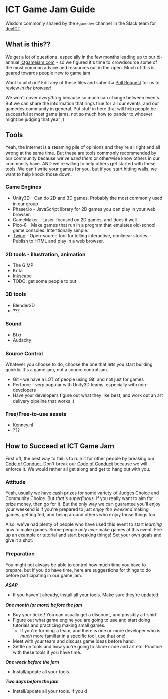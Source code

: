 # ICT Game Jam Guide
Wisdom commonly shared by the `#gamedev` channel in the Slack team for [devICT](http://devict.org/)

## What is this??
We get a lot of questions, especially in the few months leading up to our bi-annual [ictgamejam.com](http://ictgamejam.com/) - so we figured it's time to crowdsource some of the most common advice and resources out in the open.  Much of this is geared towards people new to game jam

Want to pitch in? Edit any of these files and submit a [Pull Request](https://github.com/devict/ictgamejam-guide/pulls) for us to review _in the browser!_ 

We won't cover _everything_ because so much can change between events.  But we can share the information that rings true for all our events, and our gamedev community in general.  Put stuff in here that will help people be successful at most game jams, not so much how to pander to whoever might be judging that year ;)

## Tools
Yeah, the internet is a steaming pile of opinions and they're all right and all wrong at the same time.  But these are tools commonly recommended by our community because we've _used them_ or otherwise know others in our community have.  AND we're willing to help others get started with these tools.  We can't write your games for you, but if you start hitting walls, we want to help knock those down.

### Game Engines
* Unity3D - Can do 2D and 3D games.  Probably the most commonly used in our group
* Phaser.io - JavaScript library for 2D games you can play in your web browser.  
* GameMaker - Laser-focused on 2D games, and does it well
* Pico-8 - Make games that run in a program that emulates old-school game consoles.  Intentionally simple.
* [Twine](http://twinery.org/) - Open-source tool for telling interactive, nonlinear stories.  Publish to HTML and play in a web browser.

### 2D tools - illustration, animation
* The GIMP
* Krita
* Inkscape
* TODO: get some people to put 

### 3D tools
* Blender3D
* ???

### Sound
* Bfxr
* Audacity

### Source Control
Whatever you choose to do, choose the one that lets you start building quickly.  It's a game jam, not a source control jam.
* Git - we have a LOT of people using Git, and not just for games
* Perforce - _very_ popular with Unity3D teams, especially with non-developers
* Have your developers figure out what they like best, and work out an art delivery pipeline that works :)

### Free/Free-to-use assets
* Kenney.nl
* ???

## How to Succeed at ICT Game Jam
First off, the best way to fail is to ruin it for other people by breaking our [Code of Conduct](http://devict.org/conduct/).  Don't break our [Code of Conduct](http://devict.org/conduct/) because we will enforce it.  We would rather all get along and get to hang out with you.

### Attitude
Yeah, usually we have cash prizes for some variety of Judges Choice and Community Choice.  But _that's superfluous_.  If you really want to aim for prize money, then go for it.  But the only way we can guarantee you'll enjoy your weekend is if you're prepared to just _enjoy the weekend_ making games, getting fed, and being around others who enjoy those things too.

Also, we've had plenty of people who have used this event to start _learning_ how to make games.  Some people _only ever_ make games at this event.  Fire up an example or tutorial and start breaking things!  Set your own goals and give it a shot.

### Preparation
You might not always be able to control how much time you have to prepare, but if you do have time, here are suggestions for things to do before participating in our game jam.

***ASAP***
* If you haven't already, install all your tools.  Make sure they're updated.

***One month (or more) before the jam***
* Buy your ticket!  You can usually get a discount, and possibly a t-shirt!
* Figure out what game engine you are going to use and start doing tutorials and practicing making small games.
  * If you're forming a team, and there is one or more developer who is _much_ more familiar in a specific tool, use that one!
* Meet with your team and discuss game ideas before hand.
* Settle on tools and how you're going to share code and art etc.  Practice with these tools if you have time.

***One week before the jam***
* Install/update all your tools.

***Two days before the jam***
* Install/update all your tools.  If you d

